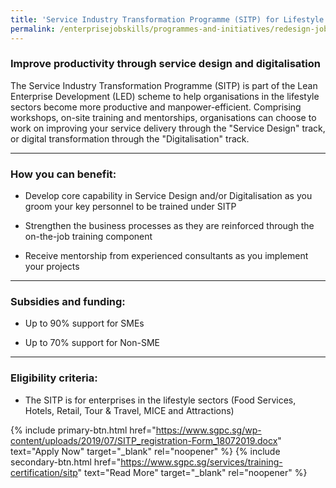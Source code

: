 ```yaml
---
title: 'Service Industry Transformation Programme (SITP) for Lifestyle Sectors'
permalink: /enterprisejobskills/programmes-and-initiatives/redesign-jobs/service-industry-transformation-programme--sitp--for-lifestyle-sectors/
---
```


### Improve productivity through service design and digitalisation

The Service Industry Transformation Programme (SITP) is part of the Lean Enterprise Development (LED) scheme to help organisations in the lifestyle sectors become more productive and manpower-efficient. Comprising workshops, on-site training and mentorships, organisations can choose to work on improving your service delivery through the "Service Design" track, or digital transformation through the "Digitalisation" track.

---

### How you can benefit:

- Develop core capability in Service Design and/or Digitalisation as you groom your key personnel to be trained under SITP

- Strengthen the business processes as they are reinforced through the on-the-job training component

- Receive mentorship from experienced consultants as you implement your projects

---

### Subsidies and funding:

- Up to 90% support for SMEs

- Up to 70% support for Non-SME

---

### Eligibility criteria:

- The SITP is for enterprises in the lifestyle sectors (Food Services, Hotels, Retail, Tour & Travel, MICE and Attractions)

{% include primary-btn.html href="https://www.sgpc.sg/wp-content/uploads/2019/07/SITP_registration-Form_18072019.docx" text="Apply Now" target="_blank" rel="noopener" %} {% include secondary-btn.html href="https://www.sgpc.sg/services/training-certification/sitp" text="Read More" target="_blank" rel="noopener" %}
<script src="/jquery/resize-tables.js"></script>
